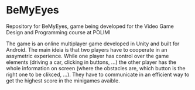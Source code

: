 # BeMyEyes
Repository for BeMyEyes, game being developed for the Video Game Design and Programming course at POLIMI 

The game is an online multiplayer game developed in Unity and built for Android. The main ideia is that two players have to cooperate in an assymetric experience. While one player has control over the game elements (driving a car, clicking in buttons, ...) the other player has the whole information on screen (where the obstacles are, which button is the right one to be clikced, ...). They have to communicate in an efficient way to get the highest score in the minigames avaible.  
